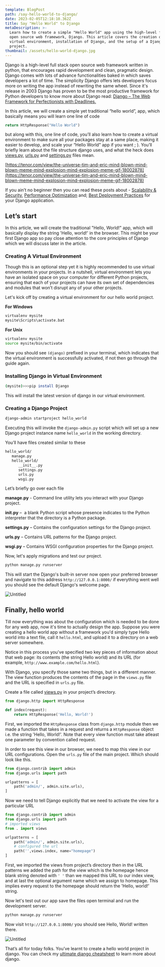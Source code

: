 ```yaml
---
template: BlogPost
path: /say-hello-world-to-django/
date: 2023-02-05T12:18:10.362Z
title: Say "Hello World" to Django
metaDescription: >-
  Learn how to create a simple "Hello World" app using the high-level full stack
  open source web framework, Django. This article covers the creation of a
  virtual environment, installation of Django, and the setup of a Django
  project.
thumbnail: /assets/hello-world-django.jpg
---
```

Django is a high-level full stack open source web framework written in python, that encourages rapid development and clean, pragmatic design. Django comes with lots of advance functionalities  baked in which saves developers a lot of time. The simplicity Django offers lets developers focus more on writing the app instead of rewriting the same wheel. Since it's release in 2003 Django has proven to be the most productive framework for Python developers to know more about Django read: [Django – The Web Framework for Perfectionists with Deadlines.](https://www.djangoproject.com/)

In this article, we will create a simple yet traditional “hello world”, app, which basically means you will learn one line of code

```python
return HttpResponse("Hello World")
```

but along with this, one line of code, you’ll also learn how to create a virtual environment to make sure all your packages stay at a same place, making it easier to develop, and scale your “Hello World” app if you want ; ). You’ll briefly learn about the file structure django uses, and what the heck does [views.py](http://views.py), [urls.py](http://urls.py) and [settings.py](http://settings.py) files mean.

[https://tenor.com/view/the-universe-tim-and-eric-mind-blown-mind-blown-meme-mind-explosion-mind-explosion-meme-gif-18002878](https://tenor.com/view/the-universe-tim-and-eric-mind-blown-mind-blown-meme-mind-explosion-mind-explosion-meme-gif-18002878)

If you ain’t no beginner then you can read these posts about - [Scalability & Security](https://simplifiedweb.netlify.app/build-scalable-and-secure-apis-with-django-rest-framework), [Performance Optimization](https://simplifiedweb.netlify.app/unlock-full-potential-django-app-performance-optimization-techniques) and; [Best Deployment Practices](https://simplifiedweb.netlify.app/django-and-deployment-best-practices-for-deploying-django-applications/) for your Django application. 

## Let’s start

In this article, we will create the traditional "Hello, World!" app, which will basically display the string 'Hello, world!' in the browser. This might be your first Django app so pay close attention to the core principles of Django which we will discuss later in the article.

### **Creating A Virtual Environment**

Though this is an optional step yet it is highly recommended to use virtual environments in your projects. In a nutshell, virtual environment lets you have an isolated space on your computer for different Python projects, ensuring that each of your projects can have its own set of dependencies and modules that won’t disrupt any of your other projects.

Let's kick off by creating a virtual environment for our hello world project.

**********************For Windows**********************

```bash
virtualenv mysite
mysite\Scripts\activate.bat
```

********For Unix********

```bash
virtualenv mysite
source mysite/bin/activate
```

Now you should see `(django)` prefixed in your terminal, which indicates that the virtual environment is successfully activated, if not then go through the guide again.

### Installing Django in Virtual Environment

```bash
(mysite)>>>pip install Django
```

This will install the latest version of django in our virtual environment. 

### Creating a Django Project

```bash
django-admin startproject hello_world
```

Executing this will invoke the `django-admin.py` script which will set up a new Django project instance name `hello_world` in the working directory.

You’ll have files created similar to these

```bash
hello_world/
   manage.py
   hello_world/
      __init__.py
      settings.py
      urls.py
      wsgi.py
```

Let’s briefly go over each file

**manage.py** - Command line utility lets you interact with your Django project.

**__init__.py** –  a blank Python script whose presence indicates to the Python interpreter that the directory is a Python package.

**settings.py** – Contains the configuration settings for the Django project.

**urls.py** – Contains URL patterns for the Django project.

**wsgi.py** – Contains WSGI configuration properties for the Django project.

Now, let's apply migrations and test our project. 

```bash
python manage.py runserver
```

This will start the Django's built-in server now open your preferred browser and navigate to this address `http://127.0.0.1:8000/` if everything went well you should see the default Django's welcome page.

![Untitled](https://s3-us-west-2.amazonaws.com/secure.notion-static.com/e563fd4e-321e-4f8e-a4fa-bdf62d9e3f15/Untitled.png)

## Finally, hello world

Till now everything was about the configuration which is needed to be done for any web app, now it's time to actually design the app. Suppose you were creating a hello world app without a framework you'd simply type Hello world into a text file, call it `hello.html`, and upload it to a directory on a web server somewhere.

Notice in this process you've specified two key pieces of information about that web page: its contents (the string Hello world) and its URL (for example, `http://www.example.com/hello.html`).

With Django, you specify those same two things, but in a different manner. The view function produces the contents of the page in the `views.py` file and the URL is specified in `urls.py` file.

Create a file called [views.py](http://views.py) in your project’s directory.

```python
from django.http import HttpResponse

def index(request):
    return HttpResponse('Hello, World!')
```

First, we imported the `HttpResponse` class from `django.http` module then we made a function that takes in a request and returns a `HttpResponse` object i.e. the string 'Hello, World!'. Note that every view function must take atleast one parameter by convention called request.

In order to see this view in our browser, we need to map this view in our URL configurations. Open the `urls.py` file of the main project. Which should look like this.

```python
from django.contrib import admin
from django.urls import path

urlpatterns = [
    path('admin/', admin.site.urls),
]
```

Now we need to tell Django explicitly that we need to activate the view for a particular URL

```python
from django.contrib import admin
from django.urls import path
# imported views
from . import views

urlpatterns = [
    path('admin/', admin.site.urls),
    # configured the url
    path('',views.index, name="homepage")
]
```

First, we imported the views from project’s directory then in the URL patterns we added the path for the view which is the homepage hence blank string denoted with `' '` than we mapped this URL to our index view, and at last the optional argument name which we assign to homepage. This implies every request to the homepage should return the 'Hello, world!' string.

Now let's test out our app save the files open terminal and run the development server.

```bash
python manage.py runserver
```

Now visit `http://127.0.0.1:8000/` you should see Hello, World! written there.

![Untitled](https://s3-us-west-2.amazonaws.com/secure.notion-static.com/bedd6837-211f-4903-8783-037c76526a82/Untitled.png)

That’s all for today folks. You’ve learnt to create a hello world project in django. You can check my [ultimate django cheatsheet](https://simplifiedweb.netlify.app/the-ultimate-django-cheatsheet-because-even-ninjas-need-a-little-help-sometimes) to learn more about django.
